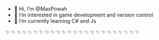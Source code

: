 - 👋 Hi, I’m @MaxPowah
- 👀 I’m interested in game development and version control
- 🌱 I’m currently learning C# and Js


✨ ✨ ✨ ✨ ✨ ✨ ✨ ✨ ✨ ✨ ✨ ✨ ✨ ✨ ✨ ✨ ✨ ✨ ✨ ✨ ✨ ✨ ✨ ✨

